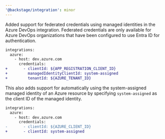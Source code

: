 ```yaml
---
'@backstage/integration': minor
---
```


Added support for federated credentials using managed identities in the Azure DevOps integration. Federated credentials are only available for Azure DevOps organizations that have been configured to use Entra ID for authentication.

```diff
integrations:
  azure:
    - host: dev.azure.com
      credentials:
+       - clientId: ${APP_REGISTRATION_CLIENT_ID}
+         managedIdentityClientId: system-assigned
+         tenantId: ${AZURE_TENANT_ID}
```

This also adds support for automatically using the system-assigned managed identity of an Azure resource by specifying `system-assigned` as the client ID of the managed identity.

```diff
integrations:
  azure:
    - host: dev.azure.com
      credentials:
-       - clientId: ${AZURE_CLIENT_ID}
+       - clientId: system-assigned
```
